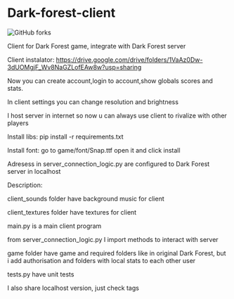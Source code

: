 # Dark-forest-client

![GitHub forks](https://img.shields.io/badge/Version-1.3-red)

Client for Dark Forest game, integrate with Dark Forest server

Client instalator: https://drive.google.com/drive/folders/1VaAz0Dw-3dUOMgjF_Wv8NaGZLofEAw8w?usp=sharing

Now you can create account,login to account,show globals scores and stats.

In client settings you can change resolution and brightness

I host server in internet so now u can always use client to rivalize with other players

Install libs: pip install -r requirements.txt

Install font: go to game/font/Snap.ttf open it and click install

Adresess in server_connection_logic.py are configured to Dark Forest server in localhost 

Description:

client_sounds folder have background music for client

client_textures folder have textures for client

main.py is a main client program

from server_connection_logic.py I import methods to interact with server

game folder have game and required folders like in original Dark Forest, but i add authorisation and folders with local stats to each other user

tests.py have unit tests

I also share localhost version, just check tags
